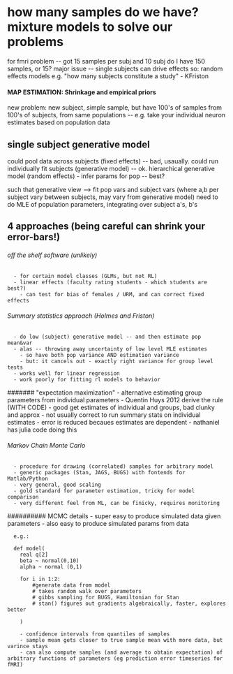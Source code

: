 # how many samples do we have? mixture models to solve our problems

for fmri problem -- got 15 samples per subj and 10 subj
do I have 150 samples, or 15? major issue -- single subjects can drive effects
so: random effects models e.g. "how many subjects constitute a study" - KFriston

#### MAP ESTIMATION: Shrinkage and empirical priors
new problem:
new subject, simple sample, but have 100's of samples from 100's of subjects,
from same populations --
    e.g. take your individual neuron estimates based on population data

## single subject generative model
could pool data across subjects (fixed effects) -- bad, usaually.
could run individually fit subjects (generative model) -- ok.
hierarchical generative model (random effects) - infer params for pop -- best?

such that generative view --> fit pop vars and subject vars
(where a,b per subject vary between subjects, may vary from generative model)
    need to do MLE of population parameters, integrating over subject a's, b's

## 4 approaches (being careful can shrink your error-bars!)

###### off the shelf software (unlikely)
      - for certain model classes (GLMs, but not RL)
      - linear effects (faculty rating students - which students are best?)
        - can test for bias of females / URM, and can correct fixed effects

###### Summary statistics approach (Holmes and Friston)
      - do low (subject) generative model -- and then estimate pop mean&var
      - alas -- throwing away uncertainty of low level MLE estimates
        - so have both pop variance AND estimation variance
        - but: it cancels out - exactly right variance for group level tests
      - works well for linear regression
      - work poorly for fitting rl models to behavior
####### "expectation maximization"
      - alternative estimating group parameters from individual parameters
      - Quentin Huys 2012 derive the rule (WITH CODE)
      - good get estimates of individual and groups, bad clunky and approx
      - not usually correct to run summary stats on individual estimates
        - error is reduced becaues estimates are dependent
      - nathaniel has julia code doing this

###### Markov Chain Monte Carlo
      - procedure for drawing (correlated) samples for arbitrary model
      - generic packages (Stan, JAGS, BUGS) with fontends for Matlab/Python
      - very general, good scaling
      - gold standard for parameter estimation, tricky for model comparison
      - very different feel from ML, can be finicky, requires monitoring

########## MCMC details
      - super easy to produce simulated data given parameters
      - also easy to produce simulated params from data

      e.g.:

      def model(
        real q[2]
        beta ~ normal(0,10)
        alpha ~ normal (0,1)

        for i in 1:2:
            #generate data from model
            # takes random walk over parameters
            # gibbs sampling for BUGS, Hamiltonian for Stan
            # stan() figures out gradients algebraically, faster, explores better

        )

        - confidence intervals from quantiles of samples
        - sample mean gets closer to true sample mean with more data, but varince stays
        - can also compute samples (and average to obtain expectation) of arbitrary functions of parameters (eg prediction error timeseries for fMRI)
